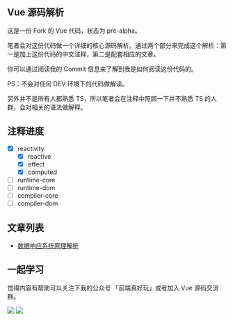 ## Vue 源码解析

这是一份 Fork 的 Vue 代码，状态为 pre-alpha。

笔者会对这份代码做一个详细的核心源码解析。通过两个部分来完成这个解析：第一是加上这份代码的中文注释，第二是配套相应的文章。

你可以通过阅读我的 Commit 信息来了解到我是如何阅读这份代码的。

PS：不会对任何 DEV 环境下的代码做解读。

另外并不是所有人都熟悉 TS，所以笔者会在注释中照顾一下并不熟悉 TS 的人群，会对相关的语法做解释。

## 注释进度

- [x] reactivity
  - [x] reactive
  - [x] effect
  - [x] computed
- [ ] runtime-core
- [ ] runtime-dom
- [ ] compiler-core
- [ ] compiler-dom

## 文章列表

- [数据响应系统原理解析](./article/数据响应.md)

## 一起学习

觉得内容有帮助可以关注下我的公众号 「前端真好玩」或者加入 Vue 源码交流群。

![](https://yck-1254263422.cos.ap-shanghai.myqcloud.com/blog/2019-06-01-034138.jpg)
![](https://yck-1254263422.cos.ap-shanghai.myqcloud.com/blog/2019-06-01-034140.png)
